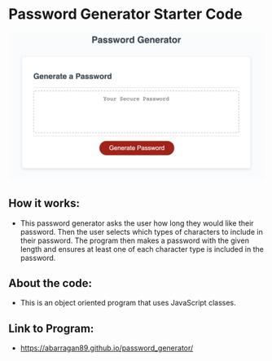 # Password Generator Starter Code
![markdown logo](/assests/pw-generator.png)

## How it works:
* This password generator asks the user how long they would like their password. Then the user selects which types of characters to include in their password. The program then makes a password with the given length and ensures at least one of each character type is included in the password. 

## About the code:
* This is an object oriented program that uses JavaScript classes. 

## Link to Program:
* https://abarragan89.github.io/password_generator/
